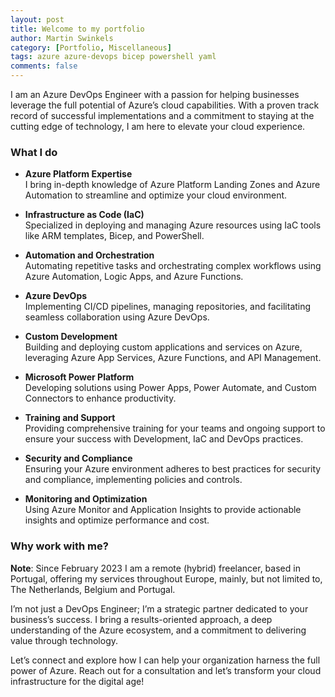 ```yaml
---
layout: post
title: Welcome to my portfolio
author: Martin Swinkels
category: [Portfolio, Miscellaneous]
tags: azure azure-devops bicep powershell yaml
comments: false
---
```


I am an Azure DevOps Engineer with a passion for helping businesses leverage the full potential of Azure’s cloud capabilities. With a proven track record of successful implementations and a commitment to staying at the cutting edge of technology, I am here to elevate your cloud experience.

### What I do

- **Azure Platform Expertise**  
  I bring in-depth knowledge of Azure Platform Landing Zones and Azure Automation to streamline and optimize your cloud environment.

- **Infrastructure as Code (IaC)**  
  Specialized in deploying and managing Azure resources using IaC tools like ARM templates, Bicep, and PowerShell.

- **Automation and Orchestration**  
  Automating repetitive tasks and orchestrating complex workflows using Azure Automation, Logic Apps, and Azure Functions.

- **Azure DevOps**  
  Implementing CI/CD pipelines, managing repositories, and facilitating seamless collaboration using Azure DevOps.

- **Custom Development**  
  Building and deploying custom applications and services on Azure, leveraging Azure App Services, Azure Functions, and API Management.

- **Microsoft Power Platform**  
  Developing solutions using Power Apps, Power Automate, and Custom Connectors to enhance productivity.

- **Training and Support**  
  Providing comprehensive training for your teams and ongoing support to ensure your success with Development, IaC and DevOps practices.

- **Security and Compliance**  
  Ensuring your Azure environment adheres to best practices for security and compliance, implementing policies and controls.

- **Monitoring and Optimization**  
  Using Azure Monitor and Application Insights to provide actionable insights and optimize performance and cost.

### Why work with me?

<div class="important">
    <p><strong>Note</strong>: Since February 2023 I am a remote (hybrid) freelancer, based in Portugal, offering my services throughout Europe, mainly, but not limited to, The Netherlands, Belgium and Portugal.</p>
</div>

I’m not just a DevOps Engineer; I’m a strategic partner dedicated to your business’s success. I bring a results-oriented approach, a deep understanding of the Azure ecosystem, and a commitment to delivering value through technology.

Let’s connect and explore how I can help your organization harness the full power of Azure. Reach out for a consultation and let’s transform your cloud infrastructure for the digital age!

<!--
For more instructions head over to the [Jekyll Now repository](https://github.com/barryclark/jekyll-now) on GitHub.
-->
